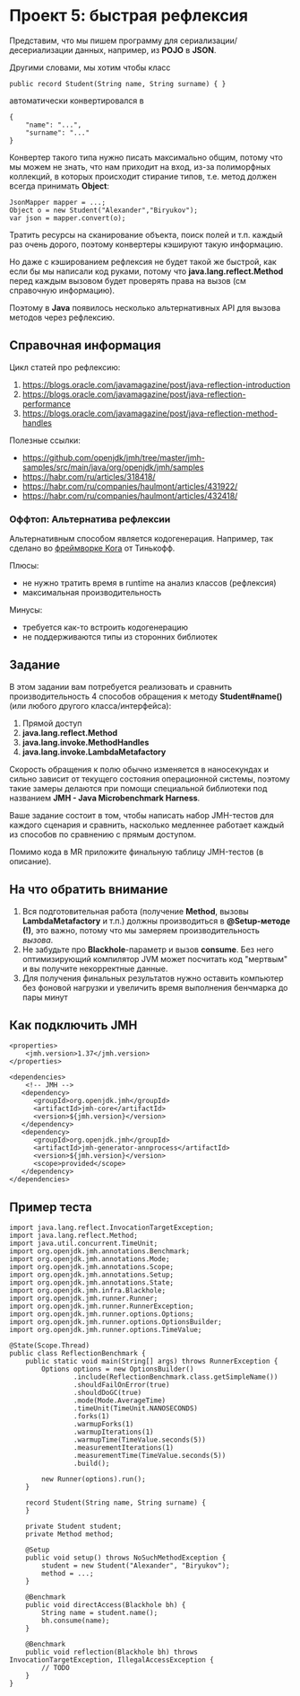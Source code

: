 # Проект 5: быстрая рефлексия

Представим, что мы пишем программу для сериализации/десериализации данных, например, из **POJO** в **JSON**.

Другими словами, мы хотим чтобы класс

    public record Student(String name, String surname) { }

автоматически конвертировался в

    {
        "name": "...",
        "surname": "..."
    }

Конвертер такого типа нужно писать максимально общим, потому что мы можем не знать, что нам приходит на вход, из-за
полиморфных коллекций, в которых происходит стирание типов, т.е. метод должен всегда принимать **Object**:

    JsonMapper mapper = ...;
    Object o = new Student("Alexander","Biryukov");
    var json = mapper.convert(o);

Тратить ресурсы на сканирование объекта, поиск полей и т.п. каждый раз очень дорого, поэтому конвертеры кэшируют такую
информацию.

Но даже с кэшированием рефлексия не будет такой же быстрой, как если бы мы написали код руками, потому что
**java.lang.reflect.Method** перед каждым вызовом будет проверять права на вызов (см справочную информацию).

Поэтому в **Java** появилось несколько альтернативных API для вызова методов через рефлексию.

## Справочная информация

Цикл статей про рефлексию:

1. https://blogs.oracle.com/javamagazine/post/java-reflection-introduction
2. https://blogs.oracle.com/javamagazine/post/java-reflection-performance
3. https://blogs.oracle.com/javamagazine/post/java-reflection-method-handles

Полезные ссылки:

* https://github.com/openjdk/jmh/tree/master/jmh-samples/src/main/java/org/openjdk/jmh/samples
* https://habr.com/ru/articles/318418/
* https://habr.com/ru/companies/haulmont/articles/431922/
* https://habr.com/ru/companies/haulmont/articles/432418/

### Оффтоп: Альтернатива рефлексии

Альтернативным способом является кодогенерация. Например, так сделано
во [фреймворке Kora](https://tinkoff.github.io/kora/features/json/) от Тинькофф.

Плюсы:

* не нужно тратить время в runtime на анализ классов (рефлексия)
* максимальная производительность

Минусы:

* требуется как-то встроить кодогенерацию
* не поддерживаются типы из сторонних библиотек

## Задание

В этом задании вам потребуется реализовать и сравнить производительность 4 способов обращения к методу
**Student#name()** (или любого другого класса/интерфейса):

1. Прямой доступ
2. **java.lang.reflect.Method**
3. **java.lang.invoke.MethodHandles**
4. **java.lang.invoke.LambdaMetafactory**

Скорость обращения к полю обычно изменяется в наносекундах и сильно зависит от текущего состояния операционной системы,
поэтому такие замеры делаются при помощи специальной библиотеки под названием **JMH - Java Microbenchmark Harness**.

Ваше задание состоит в том, чтобы написать набор JMH-тестов для каждого сценария и сравнить, насколько медленнее
работает каждый из способов по сравнению с прямым доступом.

Помимо кода в MR приложите финальную таблицу JMH-тестов (в описание).

## На что обратить внимание

1. Вся подготовительная работа (получение **Method**, вызовы **LambdaMetafactory** и т.п.) должны производиться в
   **@Setup-методе (!)**, это важно, потому что мы замеряем производительность *вызова*.
2. Не забудьте про **Blackhole**-параметр и вызов **consume**. Без него оптимизирующий компилятор JVM может посчитать
   код "мертвым" и вы получите некорректные данные.
3. Для получения финальных результатов нужно оставить компьютер без фоновой нагрузки и увеличить время выполнения
   бенчмарка до пары минут

## Как подключить JMH

    <properties>
        <jmh.version>1.37</jmh.version>
    </properties>

    <dependencies>
        <!-- JMH -->
       <dependency>
          <groupId>org.openjdk.jmh</groupId>
          <artifactId>jmh-core</artifactId>
          <version>${jmh.version}</version>
       </dependency>
       <dependency>
          <groupId>org.openjdk.jmh</groupId>
          <artifactId>jmh-generator-annprocess</artifactId>
          <version>${jmh.version}</version>
          <scope>provided</scope>
       </dependency>
    </dependencies>

## Пример теста

    import java.lang.reflect.InvocationTargetException;
    import java.lang.reflect.Method;
    import java.util.concurrent.TimeUnit;
    import org.openjdk.jmh.annotations.Benchmark;
    import org.openjdk.jmh.annotations.Mode;
    import org.openjdk.jmh.annotations.Scope;
    import org.openjdk.jmh.annotations.Setup;
    import org.openjdk.jmh.annotations.State;
    import org.openjdk.jmh.infra.Blackhole;
    import org.openjdk.jmh.runner.Runner;
    import org.openjdk.jmh.runner.RunnerException;
    import org.openjdk.jmh.runner.options.Options;
    import org.openjdk.jmh.runner.options.OptionsBuilder;
    import org.openjdk.jmh.runner.options.TimeValue;
    
    @State(Scope.Thread)
    public class ReflectionBenchmark {
        public static void main(String[] args) throws RunnerException {
            Options options = new OptionsBuilder()
                    .include(ReflectionBenchmark.class.getSimpleName())
                    .shouldFailOnError(true)
                    .shouldDoGC(true)
                    .mode(Mode.AverageTime)
                    .timeUnit(TimeUnit.NANOSECONDS)
                    .forks(1)
                    .warmupForks(1)
                    .warmupIterations(1)
                    .warmupTime(TimeValue.seconds(5))
                    .measurementIterations(1)
                    .measurementTime(TimeValue.seconds(5))
                    .build();

            new Runner(options).run();
        }

        record Student(String name, String surname) {
        }
    
        private Student student;
        private Method method;
    
        @Setup
        public void setup() throws NoSuchMethodException {
            student = new Student("Alexander", "Biryukov");
            method = ...;
        }
    
        @Benchmark
        public void directAccess(Blackhole bh) {
            String name = student.name();
            bh.consume(name);
        }
    
        @Benchmark
        public void reflection(Blackhole bh) throws InvocationTargetException, IllegalAccessException {
            // TODO
        }
    }
